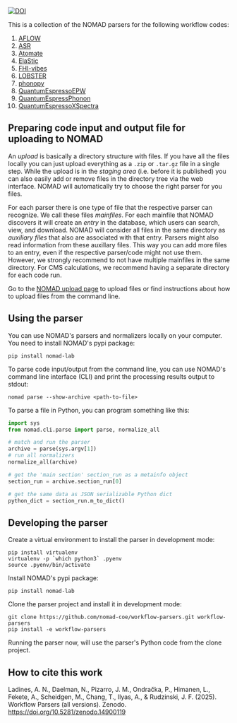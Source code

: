 [![DOI](https://zenodo.org/badge/461070260.svg)](https://zenodo.org/badge/latestdoi/461070260)

This is a collection of the NOMAD parsers for the following workflow codes:

1. [AFLOW](http://www.aflowlib.org/)
2. [ASR](https://asr.readthedocs.io/en/latest/index.html)
3. [Atomate](https://www.atomate.org/)
4. [ElaStic](http://exciting.wikidot.com/elastic)
5. [FHI-vibes](https://vibes.fhi-berlin.mpg.de/)
6. [LOBSTER](http://schmeling.ac.rwth-aachen.de/cohp/)
7. [phonopy](https://phonopy.github.io/phonopy/)
8. [QuantumEspressoEPW](https://www.quantum-espresso.org)
9. [QuantumEspressPhonon](https://www.quantum-espresso.org)
10. [QuantumEspressoXSpectra](https://www.quantum-espresso.org/Doc/INPUT_XSpectra.txt)

## Preparing code input and output file for uploading to NOMAD

An *upload* is basically a directory structure with files. If you have all the files locally
you can just upload everything as a `.zip` or `.tar.gz` file in a single step. While the upload is
in the *staging area* (i.e. before it is published) you can also easily add or remove files in the
directory tree via the web interface. NOMAD will automatically try to choose the right parser
for you files.

For each parser there is one type of file that the respective parser can recognize. We call
these files *mainfiles*. For each mainfile that NOMAD discovers it will create an *entry*
in the database, which users can search, view, and download. NOMAD will consider all files
in the same directory as *auxiliary files* that also are associated with that entry. Parsers
might also read information from these auxillary files. This way you can add more files
to an entry, even if the respective parser/code might not use them. However, we strongly
recommend to not have multiple mainfiles in the same directory. For CMS calculations, we
recommend having a separate directory for each code run.

Go to the [NOMAD upload page](https://nomad-lab.eu/prod/rae/gui/uploads) to upload files
or find instructions about how to upload files from the command line.

## Using the parser

You can use NOMAD's parsers and normalizers locally on your computer. You need to install
NOMAD's pypi package:

```
pip install nomad-lab
```

To parse code input/output from the command line, you can use NOMAD's command line
interface (CLI) and print the processing results output to stdout:

```
nomad parse --show-archive <path-to-file>
```

To parse a file in Python, you can program something like this:
```python
import sys
from nomad.cli.parse import parse, normalize_all

# match and run the parser
archive = parse(sys.argv[1])
# run all normalizers
normalize_all(archive)

# get the 'main section' section_run as a metainfo object
section_run = archive.section_run[0]

# get the same data as JSON serializable Python dict
python_dict = section_run.m_to_dict()
```

## Developing the parser

Create a virtual environment to install the parser in development mode:

```
pip install virtualenv
virtualenv -p `which python3` .pyenv
source .pyenv/bin/activate
```

Install NOMAD's pypi package:

```
pip install nomad-lab
```

Clone the parser project and install it in development mode:

```
git clone https://github.com/nomad-coe/workflow-parsers.git workflow-parsers
pip install -e workflow-parsers
```

Running the parser now, will use the parser's Python code from the clone project.

## How to cite this work
Ladines, A. N., Daelman, N., Pizarro, J. M., Ondračka, P., Himanen, L., Fekete, A., Scheidgen, M., Chang, T., Ilyas, A., & Rudzinski, J. F. (2025). Workflow Parsers (all versions). Zenodo. https://doi.org/10.5281/zenodo.14900119